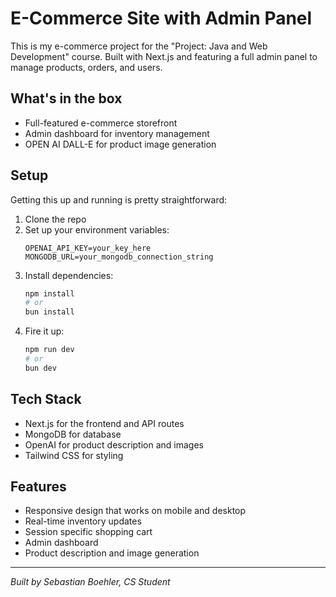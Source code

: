 # E-Commerce Site with Admin Panel

This is my e-commerce project for the "Project: Java and Web Development" course. Built with Next.js and featuring a full admin panel to manage products, orders, and users.

## What's in the box

- Full-featured e-commerce storefront
- Admin dashboard for inventory management
- OPEN AI DALL-E for product image generation

## Setup

Getting this up and running is pretty straightforward:

1. Clone the repo
2. Set up your environment variables:
   ```
   OPENAI_API_KEY=your_key_here
   MONGODB_URL=your_mongodb_connection_string
   ```
3. Install dependencies:
   ```bash
   npm install
   # or
   bun install
   ```
4. Fire it up:
   ```bash
   npm run dev
   # or
   bun dev
   ```

## Tech Stack

- Next.js for the frontend and API routes
- MongoDB for database
- OpenAI for product description and images
- Tailwind CSS for styling

## Features

- Responsive design that works on mobile and desktop
- Real-time inventory updates
- Session specific shopping cart
- Admin dashboard
- Product description and image generation

---

_Built by Sebastian Boehler, CS Student_
